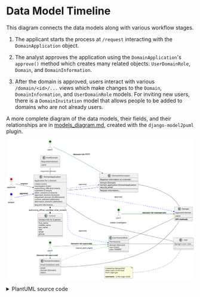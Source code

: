 # Data Model Timeline

This diagram connects the data models along with various workflow stages.

1. The applicant starts the process at `/request` interacting with the
   `DomainApplication` object.

2. The analyst approves the application using the `DomainApplication`'s
   `approve()` method which creates many related objects: `UserDomainRole`,
   `Domain`, and `DomainInformation`.

3. After the domain is approved, users interact with various
   `/domain/<id>/...` views which make changes to the `Domain`,
   `DomainInformation`, and `UserDomainRole` models. For inviting new users,
   there is a `DomainInvitation` model that allows people to be added to
   domains who are not already users.

A more complete diagram of the data models, their fields, and their
relationships are in [models_diagram.md](./models_diagram.md), created with
the `django-model2puml` plugin.

![Data model timeline diagram](./model_timeline.svg)

<details>
<summary>PlantUML source code</summary>
To regenerate this image using Docker, run

```bash
$ docker run -v $(pwd):$(pwd) -w $(pwd) -it plantuml/plantuml -tsvg model_timeline.md
```


```plantuml
@startuml

allowmixing
left to right direction

class DomainApplication {
  Application for a domain
  --
  creator (User)
  investigator (User)
  authorizing_official (Contact)
  submitter (Contact)
  other_contacts (Contacts)
  approved_domain (Domain)
  requested_domain (DraftDomain)
  current_websites (Websites)
  alternative_domains (Websites)
  --
  Request information...
}

class User {
  Django's user class
  --
  ...
  --
}
note left of User
  Created by DjangoOIDC
  when users arrive back
  from Login.gov

  <b>username</b> is the Login UUID
end note

DomainApplication -l- User : creator, investigator

class Contact {
  Contact info for a person
  --
  first_name
  middle_name
  last_name
  title
  email
  phone
  --
}

DomainApplication *-r-* Contact : authorizing_official, submitter, other_contacts

class DraftDomain {
  Requested domain
  --
  name
  --
}

DomainApplication -l- DraftDomain : requested_domain

class Domain {
  Approved domain
  --
  name
  --
  <b>EPP methods</b>
}

DomainApplication .right[#blue].> Domain : approve()

class DomainInformation {
  Registrar information on a domain
  --
  domain (Domain)
  domain_application (DomainApplication)
  security_email
  --
  Request information...
}

DomainInformation -- Domain
DomainInformation -- DomainApplication
DomainApplication .[#blue].> DomainInformation : approve()

class UserDomainRole {
  Permissions
  --
  domain (Domain)
  user (User)
  role="ADMIN"
  --
}
UserDomainRole -- User
UserDomainRole -- Domain
DomainApplication .[#blue].> UserDomainRole : approve()

class DomainInvitation {
  Email invitations sent
  --
  email
  domain (Domain)
  status
  --
}
DomainInvitation -- Domain
DomainInvitation .[#green].> UserDomainRole : User.on_each_login()

actor applicant #Red
applicant -d-> DomainApplication : **/request**

actor analyst #Blue
analyst -[#blue]-> DomainApplication : **approve()**

actor user1 #Green
user1 -[#green]-> Domain : **/domain/<id>/nameservers**
actor user2 #Green
user2 -[#green]-> DomainInformation : **/domain/<id>/?????**
actor user3 #Green
user3 -right[#green]-> UserDomainRole : **/domain/<id>/users/add**
user3 -right[#green]-> DomainInvitation : **/domain/<id>/users/add**

@enduml
```

</details>
